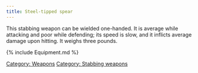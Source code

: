 ```yaml
---
title: Steel-tipped spear
---
```


This stabbing weapon can be wielded one-handed. It is average while
attacking and poor while defending; its speed is slow, and it inflicts
average damage upon hitting. It weighs three pounds.

{% include Equipment.md %}

[Category: Weapons](Category:_Weapons "wikilink") [Category: Stabbing
weapons](Category:_Stabbing_weapons "wikilink")